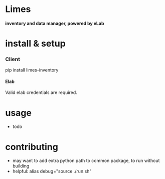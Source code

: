 # Limes
#### inventory and data manager, powered by eLab

# install & setup
### Client
pip install limes-inventory
#### Elab
Valid elab credentials are required.

# usage
- todo

# contributing
- may want to add extra python path to common package, to run without building
- helpful: alias debug="source ./run.sh"